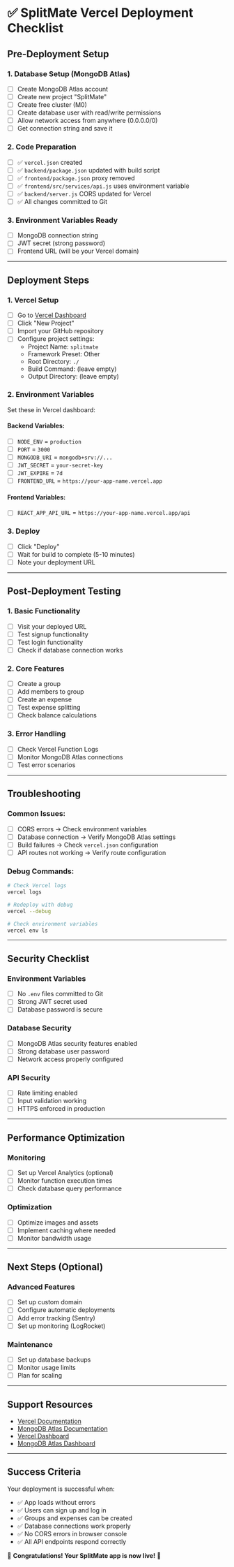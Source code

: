 # ✅ SplitMate Vercel Deployment Checklist

## Pre-Deployment Setup

### 1. Database Setup (MongoDB Atlas)

- [ ] Create MongoDB Atlas account
- [ ] Create new project "SplitMate"
- [ ] Create free cluster (M0)
- [ ] Create database user with read/write permissions
- [ ] Allow network access from anywhere (0.0.0.0/0)
- [ ] Get connection string and save it

### 2. Code Preparation

- [ ] ✅ `vercel.json` created
- [ ] ✅ `backend/package.json` updated with build script
- [ ] ✅ `frontend/package.json` proxy removed
- [ ] ✅ `frontend/src/services/api.js` uses environment variable
- [ ] ✅ `backend/server.js` CORS updated for Vercel
- [ ] ✅ All changes committed to Git

### 3. Environment Variables Ready

- [ ] MongoDB connection string
- [ ] JWT secret (strong password)
- [ ] Frontend URL (will be your Vercel domain)

---

## Deployment Steps

### 1. Vercel Setup

- [ ] Go to [Vercel Dashboard](https://vercel.com/dashboard)
- [ ] Click "New Project"
- [ ] Import your GitHub repository
- [ ] Configure project settings:
  - Project Name: `splitmate`
  - Framework Preset: Other
  - Root Directory: `./`
  - Build Command: (leave empty)
  - Output Directory: (leave empty)

### 2. Environment Variables

Set these in Vercel dashboard:

#### Backend Variables:

- [ ] `NODE_ENV` = `production`
- [ ] `PORT` = `3000`
- [ ] `MONGODB_URI` = `mongodb+srv://...`
- [ ] `JWT_SECRET` = `your-secret-key`
- [ ] `JWT_EXPIRE` = `7d`
- [ ] `FRONTEND_URL` = `https://your-app-name.vercel.app`

#### Frontend Variables:

- [ ] `REACT_APP_API_URL` = `https://your-app-name.vercel.app/api`

### 3. Deploy

- [ ] Click "Deploy"
- [ ] Wait for build to complete (5-10 minutes)
- [ ] Note your deployment URL

---

## Post-Deployment Testing

### 1. Basic Functionality

- [ ] Visit your deployed URL
- [ ] Test signup functionality
- [ ] Test login functionality
- [ ] Check if database connection works

### 2. Core Features

- [ ] Create a group
- [ ] Add members to group
- [ ] Create an expense
- [ ] Test expense splitting
- [ ] Check balance calculations

### 3. Error Handling

- [ ] Check Vercel Function Logs
- [ ] Monitor MongoDB Atlas connections
- [ ] Test error scenarios

---

## Troubleshooting

### Common Issues:

- [ ] CORS errors → Check environment variables
- [ ] Database connection → Verify MongoDB Atlas settings
- [ ] Build failures → Check `vercel.json` configuration
- [ ] API routes not working → Verify route configuration

### Debug Commands:

```bash
# Check Vercel logs
vercel logs

# Redeploy with debug
vercel --debug

# Check environment variables
vercel env ls
```

---

## Security Checklist

### Environment Variables

- [ ] No `.env` files committed to Git
- [ ] Strong JWT secret used
- [ ] Database password is secure

### Database Security

- [ ] MongoDB Atlas security features enabled
- [ ] Strong database user password
- [ ] Network access properly configured

### API Security

- [ ] Rate limiting enabled
- [ ] Input validation working
- [ ] HTTPS enforced in production

---

## Performance Optimization

### Monitoring

- [ ] Set up Vercel Analytics (optional)
- [ ] Monitor function execution times
- [ ] Check database query performance

### Optimization

- [ ] Optimize images and assets
- [ ] Implement caching where needed
- [ ] Monitor bandwidth usage

---

## Next Steps (Optional)

### Advanced Features

- [ ] Set up custom domain
- [ ] Configure automatic deployments
- [ ] Add error tracking (Sentry)
- [ ] Set up monitoring (LogRocket)

### Maintenance

- [ ] Set up database backups
- [ ] Monitor usage limits
- [ ] Plan for scaling

---

## Support Resources

- [Vercel Documentation](https://vercel.com/docs)
- [MongoDB Atlas Documentation](https://docs.atlas.mongodb.com/)
- [Vercel Dashboard](https://vercel.com/dashboard)
- [MongoDB Atlas Dashboard](https://cloud.mongodb.com/)

---

## Success Criteria

Your deployment is successful when:

- ✅ App loads without errors
- ✅ Users can sign up and log in
- ✅ Groups and expenses can be created
- ✅ Database connections work properly
- ✅ No CORS errors in browser console
- ✅ All API endpoints respond correctly

🎉 **Congratulations! Your SplitMate app is now live!** 🎉
